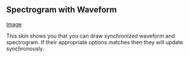 ## Spectrogram with Waveform

[Image](Image)

This skin shows you that you can draw synchronized waveform and spectrogram. If their appropriate options matches then they will update synchronously.
